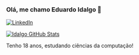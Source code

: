 
### Olá, me chamo Eduardo Idalgo 👋

[![LinkedIn](https://img.shields.io/badge/LinkedIn-0077B5?style=for-the-badge&logo=linkedin&logoColor=white)](https://linkedin.com/in/eduardo-idalgo-27b470211)

[![Idalgo GitHub Stats](htps://github-readme-stats.vercel.app/api/top-langs/?username=idaaalgo&layout=compact&theme=tokyonight)](https://github.com/anuraghazra/github-readme-stats)

Tenho 18 anos, estudando ciências da computação!
